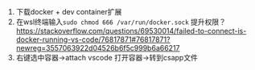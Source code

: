 1. 下载docker + dev container扩展
2. 在wsl终端输入`sudo chmod 666 /var/run/docker.sock` 提升权限？
	https://stackoverflow.com/questions/69530014/failed-to-connect-is-docker-running-vs-code/76817871#76817871?newreg=3557063922d04526b6f5c999b6a66217
3. 右键选中容器->attach vscode 打开容器->转到csapp文件
